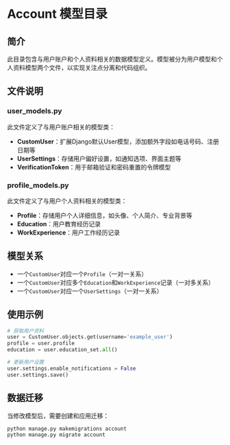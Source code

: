 # Account 模型目录

## 简介

此目录包含与用户账户和个人资料相关的数据模型定义。模型被分为用户模型和个人资料模型两个文件，以实现关注点分离和代码组织。

## 文件说明

### user_models.py

此文件定义了与用户账户相关的模型类：

- **CustomUser**：扩展Django默认User模型，添加额外字段如电话号码、注册日期等
- **UserSettings**：存储用户偏好设置，如通知选项、界面主题等
- **VerificationToken**：用于邮箱验证和密码重置的令牌模型

### profile_models.py

此文件定义了与用户个人资料相关的模型类：

- **Profile**：存储用户个人详细信息，如头像、个人简介、专业背景等
- **Education**：用户教育经历记录
- **WorkExperience**：用户工作经历记录

## 模型关系

- 一个`CustomUser`对应一个`Profile`（一对一关系）
- 一个`CustomUser`对应多个`Education`和`WorkExperience`记录（一对多关系）
- 一个`CustomUser`对应一个`UserSettings`（一对一关系）

## 使用示例

```python
# 获取用户资料
user = CustomUser.objects.get(username='example_user')
profile = user.profile
education = user.education_set.all()

# 更新用户设置
user.settings.enable_notifications = False
user.settings.save()
```

## 数据迁移

当修改模型后，需要创建和应用迁移：

```bash
python manage.py makemigrations account
python manage.py migrate account
```
